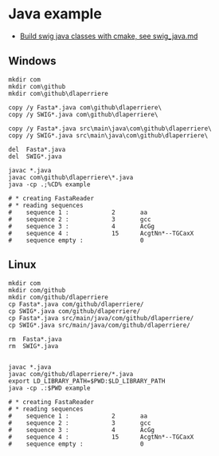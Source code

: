 # Java example

- [ Build swig java classes with cmake, see swig_java.md](swig_java.md)

## Windows

    mkdir com
    mkdir com\github
    mkdir com\github\dlaperriere
    
    copy /y Fasta*.java com\github\dlaperriere\
    copy /y SWIG*.java com\github\dlaperriere\
    
    copy /y Fasta*.java src\main\java\com\github\dlaperriere\
    copy /y SWIG*.java src\main\java\com\github\dlaperriere\
    
    del  Fasta*.java
    del  SWIG*.java 
    
    javac *.java
    javac com\github\dlaperriere\*.java
    java -cp .;%CD% example
    
    # * creating FastaReader
    # * reading sequences
    #    sequence 1 :            2       aa
    #    sequence 2 :            3       gcc
    #    sequence 3 :            4       AcGg
    #    sequence 4 :            15      AcgtNn*--TGCaxX
    #    sequence empty :                0


## Linux


    mkdir com
    mkdir com/github
    mkdir com/github/dlaperriere
    cp Fasta*.java com/github/dlaperriere/
    cp SWIG*.java com/github/dlaperriere/
    cp Fasta*.java src/main/java/com/github/dlaperriere/
    cp SWIG*.java src/main/java/com/github/dlaperriere/
    
    rm  Fasta*.java
    rm  SWIG*.java 

    
    javac *.java
    javac com/github/dlaperriere/*.java
    export LD_LIBRARY_PATH=$PWD:$LD_LIBRARY_PATH
    java -cp .:$PWD example
     
    # * creating FastaReader
    # * reading sequences
    #    sequence 1 :            2       aa
    #    sequence 2 :            3       gcc
    #    sequence 3 :            4       AcGg
    #    sequence 4 :            15      AcgtNn*--TGCaxX
    #    sequence empty :                0